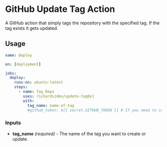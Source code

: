 # GitHub Update Tag Action
A GitHub action that simply tags the repository with the specified tag. If the tag exists it gets updated.

## Usage
```yml
name: Deploy

on: [deployment]

jobs:
  deploy:
    runs-on: ubuntu-latest
    steps:
      - name: Tag Repo
        uses: richardsimko/update-tag@v1
        with:
          tag_name: name-of-tag
          #github_token: ${{ secret.GITHUB_TOKEN }} # If you need to control the tags of other repositories, you need to provide this parameter
```

### Inputs

- **tag_name** _(required)_ - The name of the tag you want to create or update.
